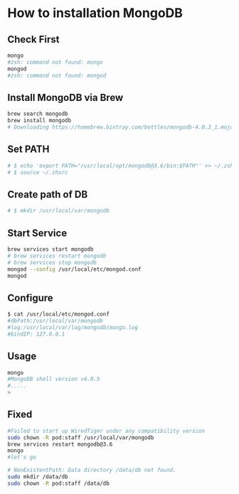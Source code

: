 # How to installation MongoDB

## Check First

```bash
mongo
#zsh: command not found: mongo
mongod
#zsh: command not found: mongod
```

## Install MongoDB via Brew

```bash
brew search mongodb
brew install mongodb
# Downloading https://homebrew.bintray.com/bottles/mongodb-4.0.3_1.mojave.bottle.tar.gz
```

## Set PATH

```bash
# $ echo 'export PATH="/usr/local/opt/mongodb@3.6/bin:$PATH"' >> ~/.zshrc
# $ source ~/.zhsrc
```

## Create path of DB

```bash
# $ mkdir /usr/local/var/mongodb
```

## Start Service

```bash
brew services start mongodb
# brew services restart mongodb
# brew services stop mongodb
mongod --config /usr/local/etc/mongod.conf
mongod
```

## Configure

```bash
$ cat /usr/local/etc/mongod.conf
#dbPath:/usr/local/var/mongodb
#log:/usr/local/var/log/mongodb/mongo.log
#bindIP: 127.0.0.1
```

## Usage

```bash
mongo
#MongoDB shell version v4.0.5
#.....
>
```

## Fixed

```bash
#Failed to start up WiredTiger under any compatibility version
sudo chown -R pod:staff /usr/local/var/mongodb
brew services restart mongodb@3.6
mongo
#let's go

# NonExistentPath: Data directory /data/db not found.
sudo mkdir /data/db
sudo chown -R pod:staff /data/db
```
